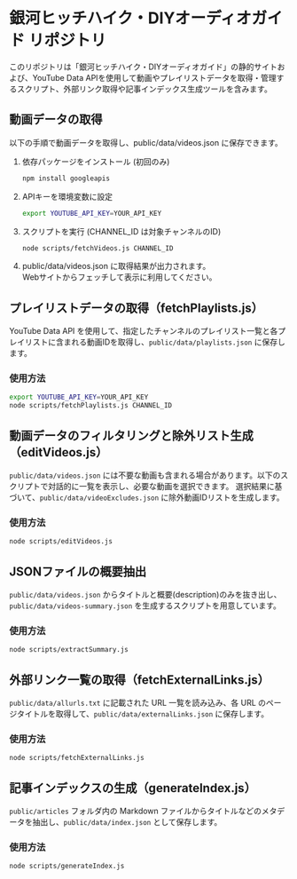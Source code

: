 # 銀河ヒッチハイク・DIYオーディオガイド リポジトリ

このリポジトリは「銀河ヒッチハイク・DIYオーディオガイド」の静的サイトおよび、YouTube Data APIを使用して動画やプレイリストデータを取得・管理するスクリプト、外部リンク取得や記事インデックス生成ツールを含みます。

## 動画データの取得

以下の手順で動画データを取得し、public/data/videos.json に保存できます。

1. 依存パッケージをインストール (初回のみ)

   ```bash
   npm install googleapis
   ```

2. APIキーを環境変数に設定

   ```bash
   export YOUTUBE_API_KEY=YOUR_API_KEY
   ```

3. スクリプトを実行 (CHANNEL_ID は対象チャンネルのID)

   ```bash
   node scripts/fetchVideos.js CHANNEL_ID
   ```

4. public/data/videos.json に取得結果が出力されます。  
   Webサイトからフェッチして表示に利用してください。

## プレイリストデータの取得（fetchPlaylists.js）

YouTube Data API を使用して、指定したチャンネルのプレイリスト一覧と各プレイリストに含まれる動画IDを取得し、`public/data/playlists.json` に保存します。

### 使用方法

```bash
export YOUTUBE_API_KEY=YOUR_API_KEY
node scripts/fetchPlaylists.js CHANNEL_ID
```

## 動画データのフィルタリングと除外リスト生成（editVideos.js）

`public/data/videos.json` には不要な動画も含まれる場合があります。以下のスクリプトで対話的に一覧を表示し、必要な動画を選択できます。
選択結果に基づいて、`public/data/videoExcludes.json` に除外動画IDリストを生成します。

### 使用方法

```bash
node scripts/editVideos.js
```

## JSONファイルの概要抽出

`public/data/videos.json` からタイトルと概要(description)のみを抜き出し、
`public/data/videos-summary.json` を生成するスクリプトを用意しています。

### 使用方法

```bash
node scripts/extractSummary.js
```
 
## 外部リンク一覧の取得（fetchExternalLinks.js）

`public/data/allurls.txt` に記載された URL 一覧を読み込み、各 URL のページタイトルを取得して、`public/data/externalLinks.json` に保存します。

### 使用方法

```bash
node scripts/fetchExternalLinks.js
```

## 記事インデックスの生成（generateIndex.js）

`public/articles` フォルダ内の Markdown ファイルからタイトルなどのメタデータを抽出し、`public/data/index.json` として保存します。

### 使用方法

```bash
node scripts/generateIndex.js
```

